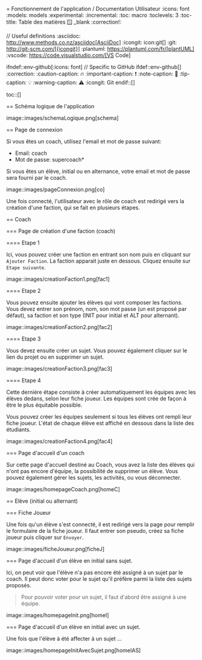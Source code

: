 = Fonctionnement de l'application / Documentation Utilisateur
:icons: font
:models: models
:experimental:
:incremental:
:toc: macro
:toclevels: 3
:toc-title: Table des matières
:window: _blank
:correction!:

// Useful definitions
:asciidoc: http://www.methods.co.nz/asciidoc[AsciiDoc]
:icongit: icon:git[]
:git: http://git-scm.com/[{icongit}]
:plantuml: https://plantuml.com/fr/[plantUML]
:vscode: https://code.visualstudio.com/[VS Code]

ifndef::env-github[:icons: font]
// Specific to GitHub
ifdef::env-github[]
:correction:
:caution-caption: :fire:
:important-caption: :exclamation:
:note-caption: :paperclip:
:tip-caption: :bulb:
:warning-caption: :warning:
:icongit: Git
endif::[]

toc::[]

== Schéma logique de l'application

image::images/schemaLogique.png[schema]

== Page de connexion

Si vous êtes un coach, utilisez l'email et mot de passe suivant:

* Email: coach
* Mot de passe: supercoach*

Si vous êtes un élève, initial ou en alternance, votre email et mot de passe sera fourni par le coach.

image::images/pageConnexion.png[co]

Une fois connecté, l'utilisateur avec le rôle de coach est redirigé vers la création d'une faction, qui se fait en plusieurs étapes.

== Coach

=== Page de création d'une faction (coach)

==== Etape 1

Ici, vous pouvez créer une faction en entrant son nom puis en cliquant sur ``Ajouter Faction``. La faction apparait juste en dessous. Cliquez ensuite sur ``Etape suivante``.

image::images/creationFaction1.png[fac1]

==== Etape 2

Vous pouvez ensuite ajouter les élèves qui vont composer les factions. Vous devez entrer son prénom, nom, son mot passe (un est proposé par défaut), sa faction et son type (INIT pour initial et ALT pour alternant).

image::images/creationFaction2.png[fac2]

==== Etape 3

Vous devez ensuite créer un sujet. Vous pouvez également cliquer sur le lien du projet ou en supprimer un sujet.

image::images/creationFaction3.png[fac3]

==== Etape 4

Cette dernière étape consiste à créer automatiquement les équipes avec les élèves dedans, selon leur fiche joueur. Les équipes sont crée de façon à être le plus équitable possible.

Vous pouvez créer les équipes seulement si tous les élèves ont rempli leur fiche joueur. L'état de chaque élève est affiché en dessous dans la liste des étudiants.

image::images/creationFaction4.png[fac4]

=== Page d'accueil d'un coach

Sur cette page d'accueil destiné au Coach, vous avez la liste des élèves qui n'ont pas encore d'équipe, la possibilité de supprimer un élève. Vous pouvez également gérer les sujets, les activités, ou vous déconnecter.

image::images/homepageCoach.png[homeC]

== Elève (initial ou alternant)

=== Fiche Joueur

Une fois qu'un élève s'est connecté, il est redirigé vers la page pour remplir le formulaire de la fiche joueur.
Il faut entrer son pseudo, créez sa fiche joueur puis cliquer sur ``Envoyer``.

image::images/ficheJoueur.png[ficheJ]
 
=== Page d'accueil d'un élève en initial sans sujet.

Ici, on peut voir que l'élève n'a pas encore été assigné à un sujet par le coach. Il peut donc voter pour le sujet qu'il préfère parmi la liste des sujets proposés.

> Pour pouvoir voter pour un sujet, il faut d'abord être assigné à une équipe.

image::images/homepageInit.png[homeI]

=== Page d'accueil d'un élève en initial avec un sujet.

Une fois que l'élève à été affecter à un sujet ...

image::images/homepageInitAvecSujet.png[homeIAS]

